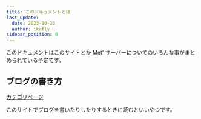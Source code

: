 ```yaml
---
title: このドキュメントとは
last_update:
  date: 2023-10-23
  author: ikafly
sidebar_position: 0
---
```


このドキュメントはこのサイトとか Met' サーバーについてのいろんな事がまとめられている予定です。

## ブログの書き方

[カテゴリページ](/docs/blog)

このサイトでブログを書いたりしたりするときに読むといいやつです。
